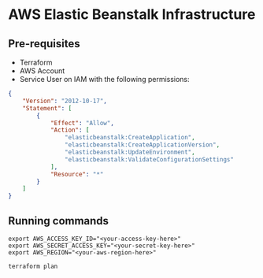 # AWS Elastic Beanstalk Infrastructure

## Pre-requisites

- Terraform
- AWS Account
- Service User on IAM with the following permissions:

```json
{
    "Version": "2012-10-17",
    "Statement": [
        {
            "Effect": "Allow",
            "Action": [
                "elasticbeanstalk:CreateApplication",
                "elasticbeanstalk:CreateApplicationVersion",
                "elasticbeanstalk:UpdateEnvironment",
                "elasticbeanstalk:ValidateConfigurationSettings"
            ],
            "Resource": "*"
        }
    ]
}
```

## Running commands

```shell
export AWS_ACCESS_KEY_ID="<your-access-key-here>"
export AWS_SECRET_ACCESS_KEY="<your-secret-key-here>"
export AWS_REGION="<your-aws-region-here>"
```

```shell
terraform plan
```
